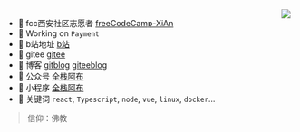 <img align="right" src="https://github-readme-stats.vercel.app/api?username=wuhaohao1234&show_icons=true&icon_color=805AD5&text_color=000&bg_color=ffffff&hide_title=true" />

<!-- - 👨‍💻  Developer at [ThoughtWorks](https://thoughtworks.com) -->
- 🏢 fcc西安社区志愿者 [freeCodeCamp-XiAn](https://github.com/orgs/freeCodeCamp-XiAn)
- 🔭 Working on `Payment`
- 🌱 b站地址 [b站](https://space.bilibili.com/295658400)
- 👨 gitee [gitee](https://gitee.com/wuhaohao1234)
- 🌱 博客 [gitblog](https://wuhaohao1234.github.io) [giteeblog](https://wuhaohao1234.gitee.io)
- 🌱 公众号 [全栈阿布](https://mp.weixin.qq.com/s/tVeKxEkvI2gdwk4vtyIL5Q)
- 🌱 小程序 [全栈阿布]()
- 💬 关键词 `react`, `Typescript`, `node`, `vue`, `linux`, `docker`...

> 信仰：佛教
